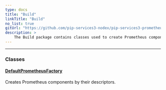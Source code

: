 ```yaml
---
type: docs
title: "Build"
linkTitle: "Build"
no_list: true
gitUrl: "https://github.com/pip-services3-nodex/pip-services3-prometheus-nodex"
description: >
    The Build package contains classes used to create Prometheus components.
---
```

---
<div class="module-body"> 

### Classes

#### [DefaultPrometheusFactory](default_prometheus_factory)
Creates Prometheus components by their descriptors.


</div>

